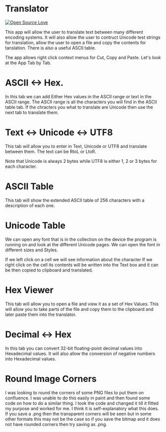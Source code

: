 # Translator
[![Open Source Love](https://badges.frapsoft.com/os/v1/open-source.svg?v=103)](https://github.com/ellerbrock/open-source-badges/)

This app will allow the user to translate text between many different encoding systems. It will also allow the user to contruct Unicode test strings for translation, allow the user to open a file and copy the contents for tanslation. There is also a useful ASCII table.

The app allows right click context menus for Cut, Copy and Paste. Let's look at the App Tab by Tab.

# ASCII <-> Hex.
In this tab we can add Either Hex values in the ASCII range or text in the ASCII range. The ASCII range is all the characters you will find in the ASCII table tab. If the chracters you what to translate are Unicode then use the next tab to translate them.

# Text <-> Unicode <-> UTF8
This tab will allow you to enter in Text, Unicode or UTF8 and translate between them. The text can be RtoL or LtoR.

Note that Unicode is always 2 bytes while UTF8 is either 1, 2 or 3 bytes for each character. 

# ASCII Table
This tab will show the extended ASCII table of 256 characters with a description of each one.

# Unicode Table
We can open any font that is in the collection on the device the program is running on and look at the different Unicode pages. We can open the font in different sizes and Styles. 

If we left click on a cell we will see information about the character
If we right click on the cell its contents will be written into the Text box and it can be then copied to clipboard and translated.
 
# Hex Viewer
This tab will allow you to open a file and view it as a set of Hex Values. This will allow you to take parts of the file and copy them to the clipboard and later paste them into the translator.

# Decimal <-> Hex
In this tab you can convert 32-bit floating-point decimal values into Hexadecimal values. 
It will also allow the conversion of negative numbers into Hexadecimal values.
 
# Round Image Corners
I was looking to round the corners of some PNG files to put them on confluence. I was unable to do this easily in paint and then found some code on how to do a similar thing. I took the code and changed it till it fitted my purpose and worked for me. I think it is self-explanatory what this does. If you save a .png then the transparent corners will be seen but in some other formats this may not be the case so if you save the bitmap and it does not have rounded corners then try saving as .png.
